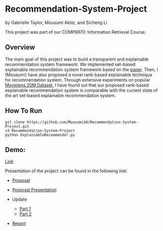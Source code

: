 # Recommendation-System-Project
by Gabrielle Taylor, Mousumi Akter, and Sicheng Li

This project was part of our COMP6970: Information Retrieval Course.

Overview
--------
The main goal of this project was to build a transparent and explainable recommendation system framework. We implemented set-based explainable recommendation system framework based on the [paper](https://dl.acm.org/doi/10.1145/3331184.3331211). Then, I (Mousumi) have also proposed a novel rank-based explainable technique for recommendation system. Through extensive experiments on popular [Movielens 20M Dataset](https://s3-api.us-geo.objectstorage.softlayer.net/cf-courses-data/CognitiveClass/ML0101ENv3/labs/moviedataset.zip), I have found out that our proposed rank-based explainable recommendation system is comparable with the current state of the art set-based explainable recommendation system.

How To Run
----------
```
git clone https://github.com/Mousumi44/Recommendation-System-Project.git
cd Recommendation-System-Project
python ExplainableRecommender.py
```

Demo:
-----

[Link](https://github.com/Mousumi44/Recommendation-System-Project/blob/master/Demo.mp4)

Presentation of the project can be found in the following link:

 * [Proposal](https://docs.google.com/document/d/1kxYQWJXP3oqOdWgWYEUQ6pFCF2LscH5Zo8FL2thaz5c/edit?usp=sharing) 
 * [Proposal Presentation](https://docs.google.com/presentation/d/130RfzpX-Xwd63iTWKAXrQlHjZCIafdkN_NEnRe91ZcE/edit?usp=sharing)
 * Update
     * [Part 1](https://drive.google.com/file/d/1w-1OT3WKBYkHOm76LY80TpP_r_B5Kfd8/view?usp=sharing)
     * [Part 2](https://docs.google.com/presentation/d/1lJWcBuGSKMp60fYJ9_P7IVQobCrRx2YLzDMuM3xBNP8/edit?usp=sharing)
     
 * [Report](https://drive.google.com/file/d/1MYBV56dowy3xAmJojVY_DPL2tvMBFB1z/view?usp=sharing)



